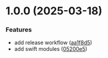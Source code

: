 # 1.0.0 (2025-03-18)


### Features

* add release workflow ([aa1f8d5](https://github.com/master-software-gmbh/swift-modules/commit/aa1f8d511443e807046c766c6723d5837b0ab82e))
* add swift modules ([05200e5](https://github.com/master-software-gmbh/swift-modules/commit/05200e5c1a144f5c50be5f8a019aab623e63779b))
